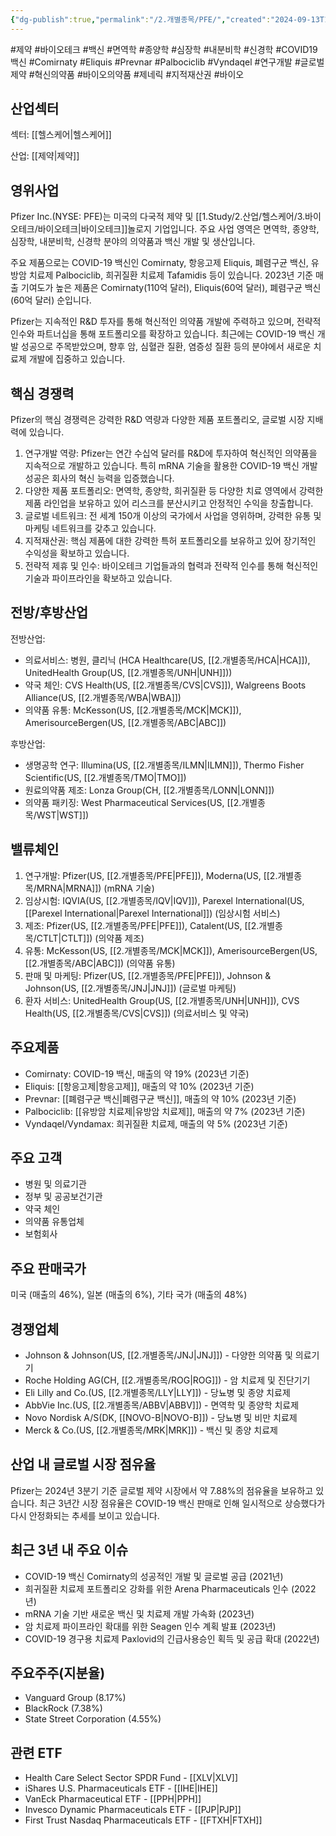 ```yaml
---
{"dg-publish":true,"permalink":"/2.개별종목/PFE/","created":"2024-09-13T17:41:30.105+09:00","updated":"2025-06-03T20:06:00.653+09:00"}
---
```


#제약 #바이오테크 #백신 #면역학 #종양학 #심장학 #내분비학 #신경학 #COVID19백신 #Comirnaty #Eliquis #Prevnar #Palbociclib #Vyndaqel #연구개발 #글로벌제약 #혁신의약품 #바이오의약품 #제네릭 #지적재산권 #바이오 

## 산업섹터

섹터: [[헬스케어\|헬스케어]]

산업: [[제약\|제약]]

## 영위사업

Pfizer Inc.(NYSE: PFE)는 미국의 다국적 제약 및 [[1.Study/2.산업/헬스케어/3.바이오테크/바이오테크\|바이오테크]]놀로지 기업입니다. 주요 사업 영역은 면역학, 종양학, 심장학, 내분비학, 신경학 분야의 의약품과 백신 개발 및 생산입니다.

주요 제품으로는 COVID-19 백신인 Comirnaty, 항응고제 Eliquis, 폐렴구균 백신, 유방암 치료제 Palbociclib, 희귀질환 치료제 Tafamidis 등이 있습니다. 2023년 기준 매출 기여도가 높은 제품은 Comirnaty(110억 달러), Eliquis(60억 달러), 폐렴구균 백신(60억 달러) 순입니다.

Pfizer는 지속적인 R&D 투자를 통해 혁신적인 의약품 개발에 주력하고 있으며, 전략적 인수와 파트너십을 통해 포트폴리오를 확장하고 있습니다. 최근에는 COVID-19 백신 개발 성공으로 주목받았으며, 향후 암, 심혈관 질환, 염증성 질환 등의 분야에서 새로운 치료제 개발에 집중하고 있습니다.

## 핵심 경쟁력

Pfizer의 핵심 경쟁력은 강력한 R&D 역량과 다양한 제품 포트폴리오, 글로벌 시장 지배력에 있습니다.

1. 연구개발 역량: Pfizer는 연간 수십억 달러를 R&D에 투자하여 혁신적인 의약품을 지속적으로 개발하고 있습니다. 특히 mRNA 기술을 활용한 COVID-19 백신 개발 성공은 회사의 혁신 능력을 입증했습니다.
2. 다양한 제품 포트폴리오: 면역학, 종양학, 희귀질환 등 다양한 치료 영역에서 강력한 제품 라인업을 보유하고 있어 리스크를 분산시키고 안정적인 수익을 창출합니다.
3. 글로벌 네트워크: 전 세계 150개 이상의 국가에서 사업을 영위하며, 강력한 유통 및 마케팅 네트워크를 갖추고 있습니다.
4. 지적재산권: 핵심 제품에 대한 강력한 특허 포트폴리오를 보유하고 있어 장기적인 수익성을 확보하고 있습니다.
5. 전략적 제휴 및 인수: 바이오테크 기업들과의 협력과 전략적 인수를 통해 혁신적인 기술과 파이프라인을 확보하고 있습니다.

## 전방/후방산업

전방산업:

- 의료서비스: 병원, 클리닉 (HCA Healthcare(US, [[2.개별종목/HCA\|HCA]]), UnitedHealth Group(US, [[2.개별종목/UNH\|UNH]]))
- 약국 체인: CVS Health(US, [[2.개별종목/CVS\|CVS]]), Walgreens Boots Alliance(US, [[2.개별종목/WBA\|WBA]])
- 의약품 유통: McKesson(US, [[2.개별종목/MCK\|MCK]]), AmerisourceBergen(US, [[2.개별종목/ABC\|ABC]])

후방산업:

- 생명공학 연구: Illumina(US, [[2.개별종목/ILMN\|ILMN]]), Thermo Fisher Scientific(US, [[2.개별종목/TMO\|TMO]])
- 원료의약품 제조: Lonza Group(CH, [[2.개별종목/LONN\|LONN]])
- 의약품 패키징: West Pharmaceutical Services(US, [[2.개별종목/WST\|WST]])

## 밸류체인

1. 연구개발: Pfizer(US, [[2.개별종목/PFE\|PFE]]), Moderna(US, [[2.개별종목/MRNA\|MRNA]]) (mRNA 기술)
2. 임상시험: IQVIA(US, [[2.개별종목/IQV\|IQV]]), Parexel International(US, [[Parexel International\|Parexel International]]) (임상시험 서비스)
3. 제조: Pfizer(US, [[2.개별종목/PFE\|PFE]]), Catalent(US, [[2.개별종목/CTLT\|CTLT]]) (의약품 제조)
4. 유통: McKesson(US, [[2.개별종목/MCK\|MCK]]), AmerisourceBergen(US, [[2.개별종목/ABC\|ABC]]) (의약품 유통)
5. 판매 및 마케팅: Pfizer(US, [[2.개별종목/PFE\|PFE]]), Johnson & Johnson(US, [[2.개별종목/JNJ\|JNJ]]) (글로벌 마케팅)
6. 환자 서비스: UnitedHealth Group(US, [[2.개별종목/UNH\|UNH]]), CVS Health(US, [[2.개별종목/CVS\|CVS]]) (의료서비스 및 약국)

## 주요제품

- Comirnaty: COVID-19 백신, 매출의 약 19% (2023년 기준)
- Eliquis: [[항응고제\|항응고제]], 매출의 약 10% (2023년 기준)
- Prevnar: [[폐렴구균 백신\|폐렴구균 백신]], 매출의 약 10% (2023년 기준)
- Palbociclib: [[유방암 치료제\|유방암 치료제]], 매출의 약 7% (2023년 기준)
- Vyndaqel/Vyndamax: 희귀질환 치료제, 매출의 약 5% (2023년 기준)

## 주요 고객

- 병원 및 의료기관
- 정부 및 공공보건기관
- 약국 체인
- 의약품 유통업체
- 보험회사

## 주요 판매국가

미국 (매출의 46%), 일본 (매출의 6%), 기타 국가 (매출의 48%)

## 경쟁업체

- Johnson & Johnson(US, [[2.개별종목/JNJ\|JNJ]]) - 다양한 의약품 및 의료기기
- Roche Holding AG(CH, [[2.개별종목/ROG\|ROG]]) - 암 치료제 및 진단기기
- Eli Lilly and Co.(US, [[2.개별종목/LLY\|LLY]]) - 당뇨병 및 종양 치료제
- AbbVie Inc.(US, [[2.개별종목/ABBV\|ABBV]]) - 면역학 및 종양학 치료제
- Novo Nordisk A/S(DK, [[NOVO-B\|NOVO-B]]) - 당뇨병 및 비만 치료제
- Merck & Co.(US, [[2.개별종목/MRK\|MRK]]) - 백신 및 종양 치료제

## 산업 내 글로벌 시장 점유율

Pfizer는 2024년 3분기 기준 글로벌 제약 시장에서 약 7.88%의 점유율을 보유하고 있습니다. 최근 3년간 시장 점유율은 COVID-19 백신 판매로 인해 일시적으로 상승했다가 다시 안정화되는 추세를 보이고 있습니다.

## 최근 3년 내 주요 이슈

- COVID-19 백신 Comirnaty의 성공적인 개발 및 글로벌 공급 (2021년)
- 희귀질환 치료제 포트폴리오 강화를 위한 Arena Pharmaceuticals 인수 (2022년)
- mRNA 기술 기반 새로운 백신 및 치료제 개발 가속화 (2023년)
- 암 치료제 파이프라인 확대를 위한 Seagen 인수 계획 발표 (2023년)
- COVID-19 경구용 치료제 Paxlovid의 긴급사용승인 획득 및 공급 확대 (2022년)

## 주요주주(지분율)

- Vanguard Group (8.17%)
- BlackRock (7.38%)
- State Street Corporation (4.55%)

## 관련 ETF

- Health Care Select Sector SPDR Fund - [[XLV\|XLV]]
- iShares U.S. Pharmaceuticals ETF - [[IHE\|IHE]]
- VanEck Pharmaceutical ETF - [[PPH\|PPH]]
- Invesco Dynamic Pharmaceuticals ETF - [[PJP\|PJP]]
- First Trust Nasdaq Pharmaceuticals ETF - [[FTXH\|FTXH]]